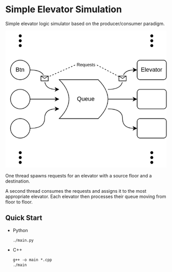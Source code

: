 # Simple Elevator Simulation

Simple elevator logic simulator based on the producer/consumer paradigm.

![](doc/overview.drawio.png)

One thread spawns requests for an elevator with a source floor and a
destination.

A second thread consumes the requests and assigns it to the most appropriate
elevator. Each elevator then processes their queue moving from floor to floor.


## Quick Start

 - Python
   ```
   ./main.py
   ```
 - C++
   ```
   g++ -o main *.cpp
   ./main
   ```
